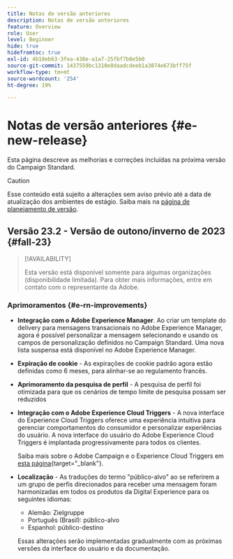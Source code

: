 ```yaml
---
title: Notas de versão anteriores
description: Notas de versão anteriores
feature: Overview
role: User
level: Beginner
hide: true
hidefromtoc: true
exl-id: 4b10eb63-3fea-438e-a1a7-25fbf7b0e5b0
source-git-commit: 1437559bc1310e8daadcdeeb1a3874e673bff75f
workflow-type: tm+mt
source-wordcount: '254'
ht-degree: 19%

---
```



# Notas de versão anteriores {#e-new-release}

Esta página descreve as melhorias e correções incluídas na próxima versão do Campaign Standard.

>[!CAUTION]
>
> Esse conteúdo está sujeito a alterações sem aviso prévio até a data de atualização dos ambientes de estágio. Saiba mais na [página de planejamento de versão](../../rn/using/release-planning.md).

## Versão 23.2 - Versão de outono/inverno de 2023 {#fall-23}

>[!AVAILABILITY]
>
>Esta versão está disponível somente para algumas organizações (disponibilidade limitada). Para obter mais informações, entre em contato com o representante da Adobe.

### Aprimoramentos {#e-rn-improvements}

* **Integração com o Adobe Experience Manager**. Ao criar um template do delivery para mensagens transacionais no Adobe Experience Manager, agora é possível personalizar a mensagem selecionando e usando os campos de personalização definidos no Campaign Standard. Uma nova lista suspensa está disponível no Adobe Experience Manager.

* **Expiração de cookie** - As expirações de cookie padrão agora estão definidas como 6 meses, para alinhar-se ao regulamento francês.

* **Aprimoramento da pesquisa de perfil** - A pesquisa de perfil foi otimizada para que os cenários de tempo limite de pesquisa possam ser reduzidos

* **Integração com o Adobe Experience Cloud Triggers** - A nova interface do Experience Cloud Triggers oferece uma experiência intuitiva para gerenciar comportamentos do consumidor e personalizar experiências do usuário. A nova interface do usuário do Adobe Experience Cloud Triggers é implantada progressivamente para todos os clientes.

  Saiba mais sobre o Adobe Campaign e o Experience Cloud Triggers em [esta página](https://experienceleague.adobe.com/docs/experience-cloud/triggers/overview.html){target="_blank"}.

* **Localização** - As traduções do termo &quot;público-alvo&quot; ao se referirem a um grupo de perfis direcionados para receber uma mensagem foram harmonizadas em todos os produtos da Digital Experience para os seguintes idiomas:

   * Alemão: Zielgruppe
   * Português (Brasil): público-alvo
   * Espanhol: público-destino

  Essas alterações serão implementadas gradualmente com as próximas versões da interface do usuário e da documentação.